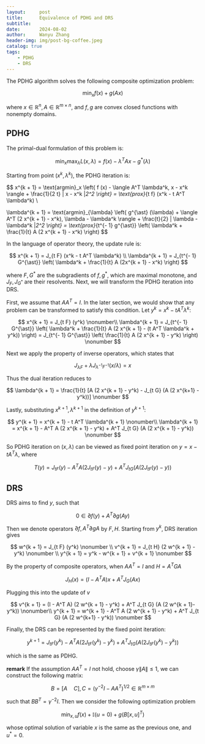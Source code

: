 ```yaml
---
layout:     post
title:      Equivalence of PDHG and DRS
subtitle:   
date:       2024-08-02
author:     Wanyu Zhang
header-img: img/post-bg-coffee.jpeg
catalog: true
tags:
    - PDHG
    - DRS
---
```


The PDHG algorithm solves the following composite optimization problem:

$$
\min_x f (x) + g (A x)
$$

where $x \in \mathbb{R}^n, A \in \mathbb{R}^{m \times n}$, and $f, g$ are convex closed functions with nonempty domains.

## PDHG

The primal-dual formulation of this problem is:

$$
\min_x \max_{\lambda} L (x, \lambda) = f (x) - \lambda^T A x - g^{\ast}
  (\lambda)
$$

Starting from point $(x^k, \lambda^k)$, the PDHG iteration is:

$$
x^{k + 1} = \text{argmin}_x \left\{ f (x) - \langle A^T \lambda^k, x - x^k
  \rangle + \frac{1}{2 t} \| x - x^k \|_2^2 \right\} = \text{prox}_{t f} (x^k - t A^T \lambda^k) \\
  
\lambda^{k + 1} = \text{argmin}_{\lambda} \left\{ g^{\ast} (\lambda) + \langle A^T (2 x^{k + 1} - x^k), \lambda - \lambda^k \rangle + \frac{t}{2} \| \lambda - \lambda^k \|_2^2 \right\} = \text{prox}_{t^{- 1} g^{\ast}} \left( \lambda^k + \frac{1}{t} A (2 x^{k + 1} - x^k) \right) 
$$

In the language of operator theory, the update rule is:

$$
  x^{k + 1} = J_{t F} (x^k - t A^T \lambda^k) \\
  \lambda^{k + 1} = J_{t^{- 1} G^{\ast}} \left( \lambda^k + \frac{1}{t} A (2x^{k + 1} - x^k) \right) 
$$

where $F, G^{\ast}$ are the subgradients of $f, g^{\ast}$, which are maximal monotone, and $J_F, J_{G^{\ast}}$ are their resolvents. Next, we will transform the PDHG iteration into DRS.

First, we assume that $A A^T = I$. In the later section, we would show that any problem can be transformed to satisfy this condition. Let $y^k = x^k - t
A^T \lambda^k$:

$$
  x^{k + 1} = J_{t F} (y^k) \nonumber\\
  \lambda^{k + 1} = J_{t^{- 1} G^{\ast}} \left( \lambda^k + \frac{1}{t} A (2
  x^{k + 1} - (t A^T \lambda^k + y^k)) \right) = J_{t^{- 1} G^{\ast}} \left(
  \frac{1}{t} A (2 x^{k + 1} - y^k) \right) \nonumber
$$

Next we apply the property of inverse operators, which states that

$$
J_{\lambda F} + \lambda J_{\lambda^{- 1} F^{- 1}} (x / \lambda) =  x
  \nonumber
$$

Thus the dual iteration reduces to

$$
\lambda^{k + 1} =  \frac{1}{t} [A (2 x^{k + 1} - y^k) - J_{t G} (A (2 x^{k+1} - y^k))] \nonumber
$$

Lastly, substituting $x^{k + 1}, \lambda^{k + 1}$ in the definition of $y^{k +1}$:

$$
y^{k + 1} = x^{k + 1} - t A^T \lambda^{k + 1} \nonumber\\
\lambda^{k + 1}  =  x^{k + 1} - A^T A (2 x^{k + 1} - y^k) + A^T J_{t G} (A (2 x^{k + 1} -
  y^k)) \nonumber
$$

So PDHG iteration on $(x, \lambda)$ can be viewed as fixed point iteration on $y = x - t A^T \lambda$, where

$$
T (y) = J_{t F} (y) - A^T A (2 J_{t F} (y) - y) + A^T J_{t G} (A (2 J_{t
  F} (y) - y)) \nonumber
$$

## DRS

DRS aims to find $y$, such that

$$
  0 \in  \partial f (y) + A^T \partial g (A y) \nonumber
$$

Then we denote operators $\partial f, A^T \partial g A$ by $F, H$. Starting from $y^k$, DRS iteration gives

$$
  w^{k + 1} = J_{t F} (y^k) \nonumber \\
  v^{k + 1} = J_{t H} (2 w^{k + 1} - y^k) \nonumber \\
  y^{k + 1} = y^k - w^{k + 1} + v^{k + 1} \nonumber 
$$

By the property of composite operators, when $A A^T = I$ and $H = A^T G A$

$$
  J_H (x) =  (I - A^T A) x + A^T J_G (A x) \nonumber
$$

Plugging this into the update of $v$

$$
v^{k + 1} =  (I - A^T A) (2 w^{k + 1} - y^k) + A^T J_{t G} (A (2 w^{k + 1}-y^k)) \nonumber\\
y^{k + 1} =  w^{k + 1} - A^T A (2 w^{k + 1} - y^k) + A^T J_{t G} (A (2 w^{k+1} - y^k)) \nonumber
$$

Finally, the DRS can be represented by the fixed point iteration:

$$
y^{k + 1} =  J_{t F} (y^k) - A^T A (2 J_{t F} (y^k) - y^k) + A^T J_{t G} (A
  (2 J_{t F} (y^k) - y^k)) \nonumber
$$

which is the same as PDHG.

**remark**
  If the assumption $A A^T = I$ not hold, choose $\gamma \| A \| \leq 1$, we can construct the following matrix:
  
$$
B = \left[ A \quad C \right], C = (\gamma^{- 2} I - A A^T)^{1 / 2} \in
     \mathbb{R}^{m \times m}
$$

 such that $B B^T = \gamma^{- 2} I$. Then we consider the following optimization problem
 
$$
    \min_{x, u}  f (x) +\mathbb{I} (u = 0) + g (B [x, u]^T) \nonumber
$$

  whose optimal solution of variable $x$ is the same as the previous one, and $u^{\ast} = 0$.
